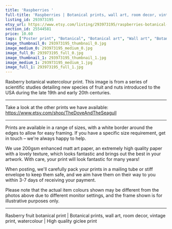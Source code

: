 ```yaml
---
title: 'Raspberries '
full-title: 'Raspberries | Botanical prints, wall art, room decor, vintage print, watercolour | High quality print'
listing_id: 293973195
etsy_url: https://www.etsy.com/listing/293973195/raspberries-botanical-prints-wall-art?utm_source=site&utm_medium=api&utm_campaign=api
section_id: 25544581
price: 10.60
tags: ["Poster print", "Botanical", "Botanical art", "Wall art", "Botanical poster", "Vintage", "Plant", "Watercolour", "Fruit", "Vintage print", "High quality print", "USDA Pomological"]
image_thumbnail_0: 293973195_thumbnail_0.jpg
image_medium_0: 293973195_medium_0.jpg
image_full_0: 293973195_full_0.jpg
image_thumbnail_1: 293973195_thumbnail_1.jpg
image_medium_1: 293973195_medium_1.jpg
image_full_1: 293973195_full_1.jpg
---
```

Rasberry botanical watercolour print. This image is from a series of scientific studies detailing new species of fruit and nuts introduced to the USA during the late 19th and early 20th centuries.

---

Take a look at the other prints we have available:
https://www.etsy.com/shop/TheDoveAndTheSeagull

---

Prints are available in a range of sizes, with a white border around the edges to allow for easy framing. If you have a specific size requirement, get in touch – we&#39;re always happy to help.

We use 200gsm enhanced matt art paper, an extremely high quality paper with a lovely texture, which looks fantastic and brings out the best in your artwork. With care, your print will look fantastic for many years!

When posting, we&#39;ll carefully pack your prints in a mailing tube or stiff envelope to keep them safe, and we aim have them on their way to you within 3-7 days of receiving your payment.

Please note that the actual item colours shown may be different from the photos above due to different monitor settings, and the frame shown is for illustrative purposes only.

---

Rasberry fruit botanical print | Botanical prints, wall art, room decor, vintage print, watercolour | High quality giclee print
